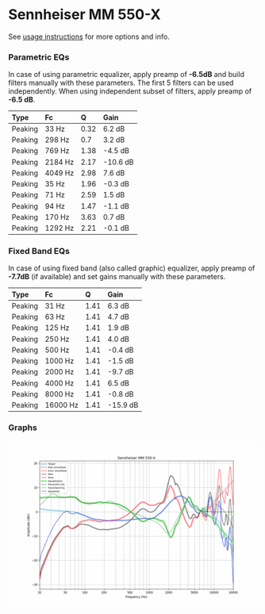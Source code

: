 # Sennheiser MM 550-X
See [usage instructions](https://github.com/jaakkopasanen/AutoEq#usage) for more options and info.

### Parametric EQs
In case of using parametric equalizer, apply preamp of **-6.5dB** and build filters manually
with these parameters. The first 5 filters can be used independently.
When using independent subset of filters, apply preamp of **-6.5 dB**.

| Type    | Fc      |    Q | Gain     |
|:--------|:--------|:-----|:---------|
| Peaking | 33 Hz   | 0.32 | 6.2 dB   |
| Peaking | 298 Hz  | 0.7  | 3.2 dB   |
| Peaking | 769 Hz  | 1.38 | -4.5 dB  |
| Peaking | 2184 Hz | 2.17 | -10.6 dB |
| Peaking | 4049 Hz | 2.98 | 7.6 dB   |
| Peaking | 35 Hz   | 1.96 | -0.3 dB  |
| Peaking | 71 Hz   | 2.59 | 1.5 dB   |
| Peaking | 94 Hz   | 1.47 | -1.1 dB  |
| Peaking | 170 Hz  | 3.63 | 0.7 dB   |
| Peaking | 1292 Hz | 2.21 | -0.1 dB  |

### Fixed Band EQs
In case of using fixed band (also called graphic) equalizer, apply preamp of **-7.7dB**
(if available) and set gains manually with these parameters.

| Type    | Fc       |    Q | Gain     |
|:--------|:---------|:-----|:---------|
| Peaking | 31 Hz    | 1.41 | 6.3 dB   |
| Peaking | 63 Hz    | 1.41 | 4.7 dB   |
| Peaking | 125 Hz   | 1.41 | 1.9 dB   |
| Peaking | 250 Hz   | 1.41 | 4.0 dB   |
| Peaking | 500 Hz   | 1.41 | -0.4 dB  |
| Peaking | 1000 Hz  | 1.41 | -1.5 dB  |
| Peaking | 2000 Hz  | 1.41 | -9.7 dB  |
| Peaking | 4000 Hz  | 1.41 | 6.5 dB   |
| Peaking | 8000 Hz  | 1.41 | -0.8 dB  |
| Peaking | 16000 Hz | 1.41 | -15.9 dB |

### Graphs
![](./Sennheiser%20MM%20550-X.png)